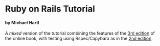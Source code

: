 
# Ruby on Rails Tutorial

#### by Michael Hartl

A *mixed* version of the tutorial combining the features of the [3rd edition](https://www.railstutorial.org/book/) of the online book, with testing using Rspec/Capybara as in the [2nd edition](http://rails-4-0.railstutorial.org/book/).

